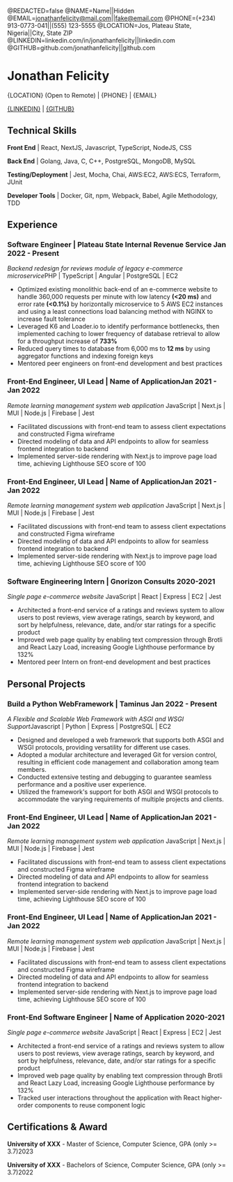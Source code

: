 <!--
Welcome to resume.lol !

This is the template you can use to get started.

Easily remove personal info by using a variable follow with a second value and "||":

@NAME=Real Name||Hidden Name

and change @REDACTED to be true

@REDACTED=true
-->
@REDACTED=false
@NAME=Name||Hidden
@EMAIL=jonathanfelicity@mail.com||fake@email.com
@PHONE=(+234) 913-0773-041||(555) 123-5555
@LOCATION=Jos, Plateau State, Nigeria||City, State ZIP
@LINKEDIN=linkedin.com/in/jonathanfelicity||linkedin.com
@GITHUB=github.com/jonathanfelicity||github.com

# Jonathan Felicity


{LOCATION} (Open to Remote) | {PHONE} | {EMAIL} 

[{LINKEDIN}](https://{LINKEDIN}) | [{GITHUB}](https://{GITHUB})

<div className="vertical-spacer"></div>

## Technical Skills

**Front End** | React, NextJS, Javascript, TypeScript, NodeJS, CSS

**Back End** | Golang, Java, C, C++, PostgreSQL, MongoDB, MySQL

**Testing/Deployment** | Jest, Mocha, Chai, AWS:EC2, AWS:ECS, Terraform, JUnit

**Developer Tools** | Docker, Git, npm, Webpack, Babel, Agile Methodology, TDD

<div className="vertical-spacer"></div>

## Experience

### Software Engineer | Plateau State Internal Revenue Service <span class="spacer"></span>Jan 2022 - Present

*Backend redesign for reviews module of legacy e-commerce microservice*<span class="spacer"></span>PHP | TypeScript | Angular | PostgreSQL | EC2

- Optimized existing monolithic back-end of an e-commerce website to handle 360,000 requests per minute with low latency **(<20 ms)** and error rate **(<0.1%)** by horizontally microservice to 5 AWS EC2 instances and using a least connections load balancing method with NGINX to increase fault tolerance
- Leveraged K6 and Loader.io to identify performance bottlenecks, then implemented caching to lower frequency of database retrieval to allow for a throughput increase of **733%**
- Reduced query times to database from 6,000 ms to **12 ms** by using aggregator functions and indexing foreign keys
- Mentored peer engineers on front-end development and best practices

<div className="vertical-spacer"></div>

### Front-End Engineer, UI Lead | Name of Application<span class="spacer"></span>Jan 2021 - Jan 2022

*Remote learning management system web application* <span class="spacer"></span> JavaScript | Next.js | MUI | Node.js | Firebase | Jest

- Facilitated discussions with front-end team to assess client expectations and constructed Figma wireframe
- Directed modeling of data and API endpoints to allow for seamless frontend integration to backend
- Implemented server-side rendering with Next.js to improve page load time, achieving Lighthouse SEO score of 100

<div className="vertical-spacer"></div>

### Front-End Engineer, UI Lead | Name of Application<span class="spacer"></span>Jan 2021 - Jan 2022

*Remote learning management system web application* <span class="spacer"></span> JavaScript | Next.js | MUI | Node.js | Firebase | Jest

- Facilitated discussions with front-end team to assess client expectations and constructed Figma wireframe
- Directed modeling of data and API endpoints to allow for seamless frontend integration to backend
- Implemented server-side rendering with Next.js to improve page load time, achieving Lighthouse SEO score of 100

<div className="vertical-spacer"></div>

### Software Engineering Intern | Gnorizon Consults <span class="spacer"></span> 2020-2021

*Single page e-commerce website* <span class="spacer"></span> JavaScript | React | Express | EC2 | Jest

- Architected a front-end service of a ratings and reviews system to allow users to post reviews, view average ratings, search by keyword, and sort by helpfulness, relevance, date, and/or star ratings for a specific product
- Improved web page quality by enabling text compression through Brotli and React Lazy Load, increasing Google Lighthouse performance by 132%
- Mentored peer Intern on front-end development and best practices



## Personal Projects

### Build a Python WebFramework | Taminus <span class="spacer"></span>Jan 2022 - Present

*A Flexible and Scalable Web Framework with ASGI and WSGI Support*<span class="spacer"></span>Javascript | Python | Express | PostgreSQL | EC2

- Designed and developed a web framework that supports both ASGI and WSGI protocols, providing versatility for different use cases.
- Adopted a modular architecture and leveraged Git for version control, resulting in efficient code management and collaboration among team members.
- Conducted extensive testing and debugging to guarantee seamless performance and a positive user experience.
- Utilized the framework's support for both ASGI and WSGI protocols to accommodate the varying requirements of multiple projects and clients.

<div className="vertical-spacer"></div>

### Front-End Engineer, UI Lead | Name of Application<span class="spacer"></span>Jan 2021 - Jan 2022

*Remote learning management system web application* <span class="spacer"></span> JavaScript | Next.js | MUI | Node.js | Firebase | Jest

- Facilitated discussions with front-end team to assess client expectations and constructed Figma wireframe
- Directed modeling of data and API endpoints to allow for seamless frontend integration to backend
- Implemented server-side rendering with Next.js to improve page load time, achieving Lighthouse SEO score of 100

<div className="vertical-spacer"></div>

### Front-End Engineer, UI Lead | Name of Application<span class="spacer"></span>Jan 2021 - Jan 2022

*Remote learning management system web application* <span class="spacer"></span> JavaScript | Next.js | MUI | Node.js | Firebase | Jest

- Facilitated discussions with front-end team to assess client expectations and constructed Figma wireframe
- Directed modeling of data and API endpoints to allow for seamless frontend integration to backend
- Implemented server-side rendering with Next.js to improve page load time, achieving Lighthouse SEO score of 100

<div className="vertical-spacer"></div>

### Front-End Software Engineer | Name of Application <span class="spacer"></span> 2020-2021

*Single page e-commerce website* <span class="spacer"></span> JavaScript | React | Express | EC2 | Jest

- Architected a front-end service of a ratings and reviews system to allow users to post reviews, view average ratings, search by keyword, and sort by helpfulness, relevance, date, and/or star ratings for a specific product
- Improved web page quality by enabling text compression through Brotli and React Lazy Load, increasing Google Lighthouse performance by 132%
- Tracked user interactions throughout the application with React higher-order components to reuse component logic

<div className="vertical-spacer"></div>

<!-- Move this section above Technical Skills if you're a student/new grad -->
## Certifications & Award

**University of XXX** - Master of Science, Computer Science, GPA (only >= 3.7)<span class="spacer"></span>2023

**University of XXX** - Bachelors of Science, Computer Science, GPA (only >= 3.7)<span class="spacer"></span>2022

